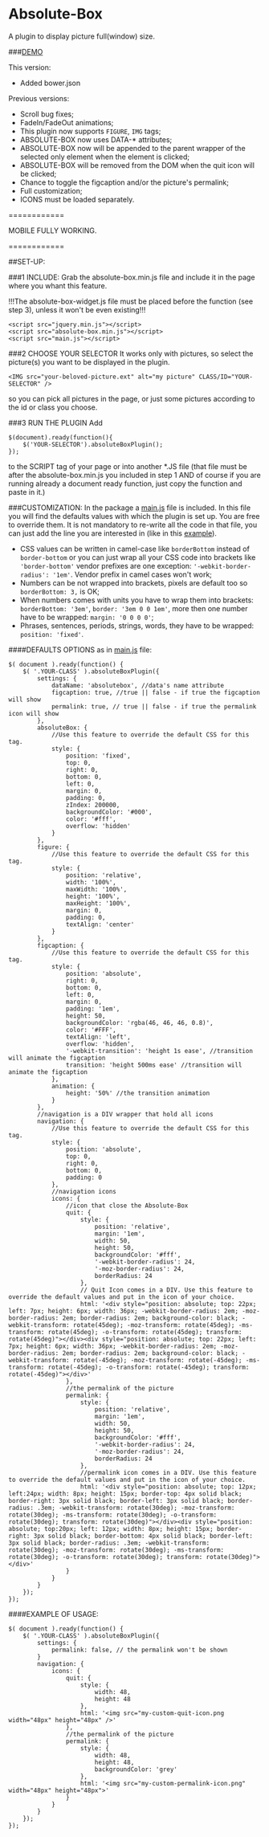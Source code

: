 Absolute-Box
============

A plugin to display picture full(window) size.

###[DEMO](http://dcdev.altervista.org/plugins/absolute-box/)

This version:
* Added bower.json

Previous versions:
* Scroll bug fixes;
* FadeIn/FadeOut animations;
* This plugin now supports `FIGURE`, `IMG` tags;
* ABSOLUTE-BOX now uses DATA-* attributes;
* ABSOLUTE-BOX now will be appended to the parent wrapper of the selected only element when the element is clicked;
* ABSOLUTE-BOX will be removed from the DOM when the quit icon will be clicked;
* Chance to toggle the figcaption and/or the picture's permalink;
* Full customization;
* ICONS must be loaded separately.

============

MOBILE FULLY WORKING.

============

##SET-UP:

###1 INCLUDE:
Grab the absolute-box.min.js file and include it in the page where you whant this feature.

!!!The absolute-box-widget.js file must be placed before the function (see step 3), unless it won't be even existing!!!

    <script src="jquery.min.js"></script>
    <script src="absolute-box.min.js"></script>
    <script src="main.js"></script>
    
###2 CHOOSE YOUR SELECTOR
It works only with pictures, so select the picture(s) you want to be displayed in the plugin.

    <IMG src="your-beloved-picture.ext" alt="my picture" CLASS/ID="YOUR-SELECTOR" />
    
so you can pick all pictures in the page, or just some pictures according to the id or class you choose.

###3 RUN THE PLUGIN
Add

    $(document).ready(function(){
        $('YOUR-SELECTOR').absoluteBoxPlugin();
    });
            
to the SCRIPT tag of your page or into another *.JS file (that file must be after the absolute-box.min.js you included in step 1 AND of course if you are running already a document ready function, just copy the function and paste in it.)

###CUSTOMIZATION:
In the package a [main.js](main.js) file is included. In this file you will find the defaults values with which the plugin is set up. You are free to override them. It is not mandatory to re-write all the code in that file, you can just add the line you are interested in (like in this [example](#example-of-usage)).

* CSS values can be written in camel-case like `borderBottom` instead of `border-bottom` or you can just wrap all your CSS code into brackets like `'border-bottom'` vendor prefixes are one exception: `'-webkit-border-radius': '1em'`. Vendor prefix in camel cases won't work; 
* Numbers can be not wrapped into brackets, pixels are default too so `borderBottom: 3,` is OK;
* When numbers comes with units you have to wrap them into brackets: `borderBottom: '3em'`, `border: '3em 0 0 1em'`, more then one number have to be wrapped: `margin: '0 0 0 0'`;
* Phrases, sentences, periods, strings, words, they have to be wrapped: `position: 'fixed'`.

####DEFAULTS OPTIONS
as in [main.js](main.js) file:

    $( document ).ready(function() {
    	$( '.YOUR-CLASS' ).absoluteBoxPlugin({
    		settings: {
    			dataName: 'absolutebox', //data's name attribute
    			figcaption: true, //true || false - if true the figcaption will show
    			permalink: true, // true || false - if true the permalink icon will show
    		},
    		absoluteBox: {
    			//Use this feature to override the default CSS for this tag.
    			style: {
    				position: 'fixed',
    				top: 0,
    				right: 0,
    				bottom: 0,
    				left: 0,
    				margin: 0,
    				padding: 0,
    				zIndex: 200000,
    				backgroundColor: '#000',
    				color: '#fff',
    				overflow: 'hidden'
    			}
    		},
    		figure: {
    			//Use this feature to override the default CSS for this tag.
    			style: {
    				position: 'relative',
    				width: '100%',
    				maxWidth: '100%',
    				height: '100%',
    				maxHeight: '100%',
    				margin: 0,
    				padding: 0,
    				textAlign: 'center'
    			}
    		},
    		figcaption: {
    			//Use this feature to override the default CSS for this tag.
    			style: {
    				position: 'absolute',
    				right: 0,
    				bottom: 0,
    				left: 0,
    				margin: 0,
    				padding: '1em',
    				height: 50,
    				backgroundColor: 'rgba(46, 46, 46, 0.8)',
    				color: '#FFF',
    				textAlign: 'left',
    				overflow: 'hidden',
    				'-webkit-transition': 'height 1s ease', //transition will animate the figcaption
    				transition: 'height 500ms ease' //transition will animate the figcaption
    			},
    			animation: {
    				height: '50%' //the transition animation
    			}
    		},
    		//navigation is a DIV wrapper that hold all icons
    		navigation: {
    			//Use this feature to override the default CSS for this tag.
    			style: {
    				position: 'absolute',
    				top: 0,
    				right: 0,
    				bottom: 0,
    				padding: 0
    			},
    			//navigation icons
    			icons: {
    				//icon that close the Absolute-Box
    				quit: {
    					style: {
    						position: 'relative',
    						margin: '1em',
    						width: 50,
    						height: 50,
    						backgroundColor: '#fff',
    						'-webkit-border-radius': 24,
    						'-moz-border-radius': 24,
    						borderRadius: 24
    					},
    					// Quit Icon comes in a DIV. Use this feature to override the default values and put in the icon of your choice.
    					html: '<div style="position: absolute; top: 22px; left: 7px; height: 6px; width: 36px; -webkit-border-radius: 2em; -moz-border-radius: 2em; border-radius: 2em; background-color: black; -webkit-transform: rotate(45deg); -moz-transform: rotate(45deg); -ms-transform: rotate(45deg); -o-transform: rotate(45deg); transform: rotate(45deg)"></div><div style="position: absolute; top: 22px; left: 7px; height: 6px; width: 36px; -webkit-border-radius: 2em; -moz-border-radius: 2em; border-radius: 2em; background-color: black; -webkit-transform: rotate(-45deg); -moz-transform: rotate(-45deg); -ms-transform: rotate(-45deg); -o-transform: rotate(-45deg); transform: rotate(-45deg)"></div>'
    				},
    				//the permalink of the picture
    				permalink: {
    					style: {
    						position: 'relative',
    						margin: '1em',
    						width: 50,
    						height: 50,
    						backgroundColor: '#fff',
    						'-webkit-border-radius': 24,
    						'-moz-border-radius': 24,
    						borderRadius: 24
    					},
    					//permalink icon comes in a DIV. Use this feature to override the default values and put in the icon of your choice.
    					html: '<div style="position: absolute; top: 12px; left:24px; width: 8px; height: 15px; border-top: 4px solid black; border-right: 3px solid black; border-left: 3px solid black; border-radius: .3em; -webkit-transform: rotate(30deg); -moz-transform: rotate(30deg); -ms-transform: rotate(30deg); -o-transform: rotate(30deg); transform: rotate(30deg)"></div><div style="position: absolute; top:20px; left: 12px; width: 8px; height: 15px; border-right: 3px solid black; border-bottom: 4px solid black; border-left: 3px solid black; border-radius: .3em; -webkit-transform: rotate(30deg); -moz-transform: rotate(30deg); -ms-transform: rotate(30deg); -o-transform: rotate(30deg); transform: rotate(30deg)"></div>'
    				}
    			}
    		}
    	});
    });

####EXAMPLE OF USAGE:

    $( document ).ready(function() {
    	$( '.YOUR-CLASS' ).absoluteBoxPlugin({
    		settings: {
    			permalink: false, // the permalink won't be shown
    		}
    		navigation: {
    			icons: {
    				quit: {
    				    style: {
    				        width: 48,
    				        height: 48
    				    },
    					html: '<img src="my-custom-quit-icon.png width="48px" height="48px" />'
    				},
    				//the permalink of the picture
    				permalink: {
    					style: {
    						width: 48,
    						height: 48,
    						backgroundColor: 'grey'
    					},
    					html: '<img src="my-custom-permalink-icon.png" width="48px" height="48px">'
    				}
    			}
    		}
    	});
    });

